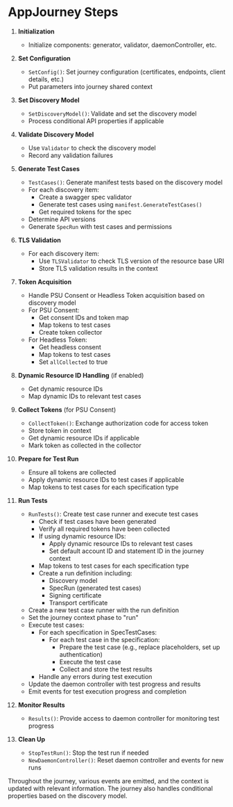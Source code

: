 # AppJourney Steps

1. **Initialization**
   - Initialize components: generator, validator, daemonController, etc.

2. **Set Configuration**
   - `SetConfig()`: Set journey configuration (certificates, endpoints, client details, etc.)
   - Put parameters into journey shared context

3. **Set Discovery Model**
   - `SetDiscoveryModel()`: Validate and set the discovery model
   - Process conditional API properties if applicable

4. **Validate Discovery Model**
   - Use `Validator` to check the discovery model
   - Record any validation failures

5. **Generate Test Cases**
   - `TestCases()`: Generate manifest tests based on the discovery model
   - For each discovery item:
     - Create a swagger spec validator
     - Generate test cases using `manifest.GenerateTestCases()`
     - Get required tokens for the spec
   - Determine API versions
   - Generate `SpecRun` with test cases and permissions

6. **TLS Validation**
   - For each discovery item:
     - Use `TLSValidator` to check TLS version of the resource base URI
     - Store TLS validation results in the context

7. **Token Acquisition**
   - Handle PSU Consent or Headless Token acquisition based on discovery model
   - For PSU Consent:
     - Get consent IDs and token map
     - Map tokens to test cases
     - Create token collector
   - For Headless Token:
     - Get headless consent
     - Map tokens to test cases
     - Set `allCollected` to true

8. **Dynamic Resource ID Handling** (if enabled)
   - Get dynamic resource IDs
   - Map dynamic IDs to relevant test cases

9. **Collect Tokens** (for PSU Consent)
   - `CollectToken()`: Exchange authorization code for access token
   - Store token in context
   - Get dynamic resource IDs if applicable
   - Mark token as collected in the collector

10. **Prepare for Test Run**
    - Ensure all tokens are collected
    - Apply dynamic resource IDs to test cases if applicable
    - Map tokens to test cases for each specification type

11. **Run Tests**
    - `RunTests()`: Create test case runner and execute test cases
      - Check if test cases have been generated
      - Verify all required tokens have been collected
      - If using dynamic resource IDs:
        - Apply dynamic resource IDs to relevant test cases
        - Set default account ID and statement ID in the journey context
      - Map tokens to test cases for each specification type
      - Create a run definition including:
        - Discovery model
        - SpecRun (generated test cases)
        - Signing certificate
        - Transport certificate
    - Create a new test case runner with the run definition
    - Set the journey context phase to "run"
    - Execute test cases:
      - For each specification in SpecTestCases:
        - For each test case in the specification:
          - Prepare the test case (e.g., replace placeholders, set up authentication)
          - Execute the test case
          - Collect and store the test results
      - Handle any errors during test execution
    - Update the daemon controller with test progress and results
    - Emit events for test execution progress and completion

12. **Monitor Results**
    - `Results()`: Provide access to daemon controller for monitoring test progress

13. **Clean Up**
    - `StopTestRun()`: Stop the test run if needed
    - `NewDaemonController()`: Reset daemon controller and events for new runs

Throughout the journey, various events are emitted, and the context is updated with relevant information. The journey also handles conditional properties based on the discovery model.